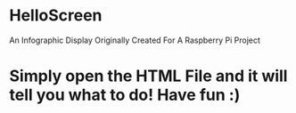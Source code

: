 # HelloScreen
An Infographic Display Originally Created For A Raspberry Pi Project

# Simply open the HTML File and it will tell you what to do! Have fun :)
